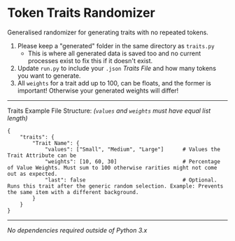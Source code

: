 # Token Traits Randomizer
Generalised randomizer for generating traits with no repeated tokens.

1) Please keep a "generated" folder in the same directory as `traits.py`
   - This is where all generated data is saved too and no current processes exist to fix this if it doesn't exist.
2) Update `run.py` to include your `.json` _Traits File_ and how many tokens you want to generate.
3) All `weights` for a trait add up to 100, can be floats, and the former is important! Otherwise your generated weights will differ!

-----

Traits Example File Structure: *(`values` and `weights` must have equal list length)*
````
{
    "traits": {
        "Trait Name": {
            "values": ["Small", "Medium", "Large"]      # Values the Trait Attribute can be
            "weights": [10, 60, 30]                     # Percentage of Value Weights. Must sum to 100 otherwise rarities might not come out as expected.
            "last": false                               # Optional. Runs this trait after the generic random selection. Example: Prevents the same item with a different background.
        }
    }
}
````

-----

_No dependencies required outside of Python 3.x_
